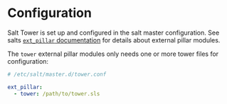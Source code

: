 # Configuration

Salt Tower is set up and configured in the salt master configuration. See salts [`ext_pillar` documentation](https://docs.saltproject.io/en/latest/topics/development/modules/external_pillars.html) for details about external pillar modules.

The `tower` external pillar modules only needs one or more tower files for configuration:

```yaml
# /etc/salt/master.d/tower.conf

ext_pillar:
  - tower: /path/to/tower.sls
```

